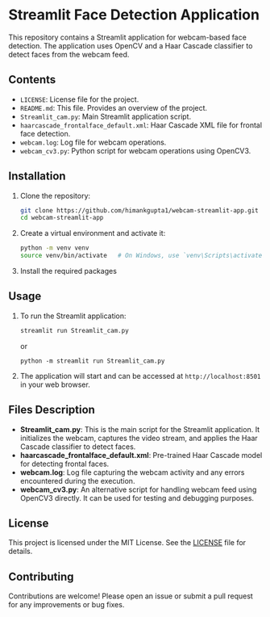 # Streamlit Face Detection Application

This repository contains a Streamlit application for webcam-based face detection. The application uses OpenCV and a Haar Cascade classifier to detect faces from the webcam feed.

## Contents

- `LICENSE`: License file for the project.
- `README.md`: This file. Provides an overview of the project.
- `Streamlit_cam.py`: Main Streamlit application script.
- `haarcascade_frontalface_default.xml`: Haar Cascade XML file for frontal face detection.
- `webcam.log`: Log file for webcam operations.
- `webcam_cv3.py`: Python script for webcam operations using OpenCV3.

## Installation

1. Clone the repository:
    ```bash
    git clone https://github.com/himankgupta1/webcam-streamlit-app.git
    cd webcam-streamlit-app
    ```

2. Create a virtual environment and activate it:
    ```bash
    python -m venv venv
    source venv/bin/activate   # On Windows, use `venv\Scripts\activate`
    ```

3. Install the required packages

## Usage

1. To run the Streamlit application:
    ```bash
    streamlit run Streamlit_cam.py
    ```
    or
   ```
   python -m streamlit run Streamlit_cam.py
    ```

3. The application will start and can be accessed at `http://localhost:8501` in your web browser.

## Files Description

- **Streamlit_cam.py**: This is the main script for the Streamlit application. It initializes the webcam, captures the video stream, and applies the Haar Cascade classifier to detect faces.
- **haarcascade_frontalface_default.xml**: Pre-trained Haar Cascade model for detecting frontal faces.
- **webcam.log**: Log file capturing the webcam activity and any errors encountered during the execution.
- **webcam_cv3.py**: An alternative script for handling webcam feed using OpenCV3 directly. It can be used for testing and debugging purposes.

## License

This project is licensed under the MIT License. See the [LICENSE](LICENSE) file for details.

## Contributing

Contributions are welcome! Please open an issue or submit a pull request for any improvements or bug fixes.
